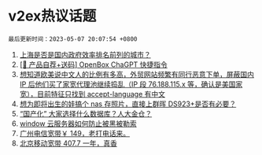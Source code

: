 # v2ex热议话题

`最后更新时间：2023-05-07 20:07:54 +0800`

1. [上海是否是国内政府效率排名前列的城市？](https://www.v2ex.com/t/937979)
1. [[🎁 产品自荐+送码] OpenBox ChaGPT 快捷指令](https://www.v2ex.com/t/937994)
1. [想知道欧美说中文人的比例有多高，外贸网站频繁有同行恶意下单，屏蔽国内 IP 后他们买了家宽代理池继续捣乱（IP 段 76.188.115.x 等，确认是美国家宽），目前特征只找到 accept-language 有中文](https://www.v2ex.com/t/938044)
1. [想为即将出生的娃搞个 nas 存照片，直接上群晖 DS923+是否有必要？](https://www.v2ex.com/t/937975)
1. [“国产化” 大家选择什么数据库？人大金仓？](https://www.v2ex.com/t/937986)
1. [window 云服务器如何防止被黑被勒索](https://www.v2ex.com/t/937991)
1. [广州电信宽带￥ 149，老打电话来。](https://www.v2ex.com/t/937993)
1. [北京移动宽带 407.7 一年，真香](https://www.v2ex.com/t/937998)

